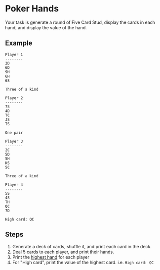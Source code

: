 # Poker Hands

Your task is generate a round of Five Card Stud, display the cards in each hand,
and display the value of the hand.

## Example

    Player 1
    --------
    2D
    6D
    9H
    6H
    6S

    Three of a kind

    Player 2
    --------
    7S
    4D
    TC
    JS
    TS

    One pair

    Player 3
    --------
    2C
    5D
    5H
    KS
    5C

    Three of a kind

    Player 4
    --------
    5S
    4S
    TH
    QC
    7D

    High card: QC

## Steps

1. Generate a deck of cards, shuffle it, and print each card in the deck.
1. Deal 5 cards to each player, and print their hands.
1. Print the [highest hand] for each player
1. For "High card", print the value of the highest card. i.e. `High card: QC`

[highest hand]: http://en.wikipedia.org/wiki/List_of_poker_hands
